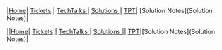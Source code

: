 |[Home](.)| [Tickets](Tickets) | [TechTalks ](TechTalks)| [Solutions ](Solutions)| [TPT](TPT)| [Solution Notes](Solution Notes)|

||[Home](.)| [Tickets](Tickets) | [TechTalks ](TechTalks)| [Solutions ](Solutions)|| [TPT](TPT)|[Solution Notes](Solution Notes)|
